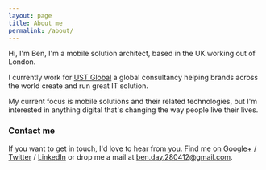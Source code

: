 ```yaml
---
layout: page
title: About me
permalink: /about/
---
```


Hi, I'm Ben, I'm a mobile solution architect, based in the UK working out of London.

I currently work for [UST Global][ust] a global consultancy helping brands across the world create and run great IT solution.

My current focus is mobile solutions and their related technologies, but I'm interested in anything digital that's changing the way people live their lives.


### Contact me

If you want to get in touch, I'd love to hear from you.  Find me on [Google+][google] / [Twitter][Twitter] / [LinkedIn][LinkedIn] or drop me a mail at <ben.day.280412@gmail.com>.

[jekyll]: http://jekyllrb.com
[github]: https://github.com/benday280412
[google]: https://plus.google.com/+BenDay280412
[LinkedIn]: https://uk.linkedin.com/pub/ben-day/17/b99/17b/
[ust]: http://www.ust-global.com/en/
[twitter]: https://twitter.com/ben__day
